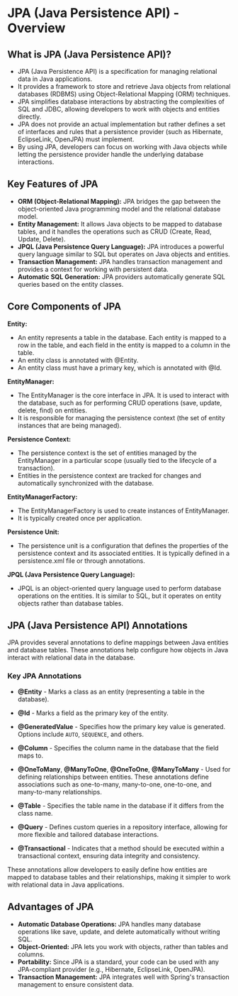# JPA (Java Persistence API) - Overview

## What is JPA (Java Persistence API)?

- JPA (Java Persistence API) is a specification for managing relational data in Java applications.
- It provides a framework to store and retrieve Java objects from relational databases (RDBMS) using Object-Relational Mapping (ORM) techniques.
- JPA simplifies database interactions by abstracting the complexities of SQL and JDBC, allowing developers to work with objects and entities directly.
- JPA does not provide an actual implementation but rather defines a set of interfaces and rules that a persistence provider (such as Hibernate, EclipseLink, OpenJPA) must implement.
- By using JPA, developers can focus on working with Java objects while letting the persistence provider handle the underlying database interactions.

## Key Features of JPA
- **ORM (Object-Relational Mapping):** JPA bridges the gap between the object-oriented Java programming model and the relational database model.
- **Entity Management:** It allows Java objects to be mapped to database tables, and it handles the operations such as CRUD (Create, Read, Update, Delete).
- **JPQL (Java Persistence Query Language):** JPA introduces a powerful query language similar to SQL but operates on Java objects and entities.
- **Transaction Management:** JPA handles transaction management and provides a context for working with persistent data.
- **Automatic SQL Generation:** JPA providers automatically generate SQL queries based on the entity classes.

## Core Components of JPA
**Entity:**
- An entity represents a table in the database. Each entity is mapped to a row in the table, and each field in the entity is mapped to a column in the table.
- An entity class is annotated with @Entity.
- An entity class must have a primary key, which is annotated with @Id.

**EntityManager:** 
- The EntityManager is the core interface in JPA. It is used to interact with the database, such as for performing CRUD operations (save, update, delete, find) on entities.
- It is responsible for managing the persistence context (the set of entity instances that are being managed).

**Persistence Context:** 
- The persistence context is the set of entities managed by the EntityManager in a particular scope (usually tied to the lifecycle of a transaction). 
- Entities in the persistence context are tracked for changes and automatically synchronized with the database.

**EntityManagerFactory:** 
- The EntityManagerFactory is used to create instances of EntityManager. 
- It is typically created once per application.

**Persistence Unit:**
- The persistence unit is a configuration that defines the properties of the persistence context and its associated entities. It is typically defined in a persistence.xml file or through annotations.

**JPQL (Java Persistence Query Language):**
- JPQL is an object-oriented query language used to perform database operations on the entities. It is similar to SQL, but it operates on entity objects rather than database tables.

## JPA (Java Persistence API) Annotations

JPA provides several annotations to define mappings between Java entities and database tables. These annotations help configure how objects in Java interact with relational data in the database.

### Key JPA Annotations

- **@Entity** - Marks a class as an entity (representing a table in the database).

- **@Id** - Marks a field as the primary key of the entity.

- **@GeneratedValue** - Specifies how the primary key value is generated. Options include `AUTO`, `SEQUENCE`, and others.

- **@Column** - Specifies the column name in the database that the field maps to.

- **@OneToMany**, **@ManyToOne**, **@OneToOne**, **@ManyToMany** - Used for defining relationships between entities. These annotations define associations such as one-to-many, many-to-one, one-to-one, and many-to-many relationships.

- **@Table** - Specifies the table name in the database if it differs from the class name.

- **@Query** - Defines custom queries in a repository interface, allowing for more flexible and tailored database interactions.

- **@Transactional** - Indicates that a method should be executed within a transactional context, ensuring data integrity and consistency.

These annotations allow developers to easily define how entities are mapped to database tables and their relationships, making it simpler to work with relational data in Java applications.

## Advantages of JPA
- **Automatic Database Operations:** JPA handles many database operations like save, update, and delete automatically without writing SQL.
- **Object-Oriented:** JPA lets you work with objects, rather than tables and columns.
- **Portability:** Since JPA is a standard, your code can be used with any JPA-compliant provider (e.g., Hibernate, EclipseLink, OpenJPA).
- **Transaction Management:** JPA integrates well with Spring's transaction management to ensure consistent data.
